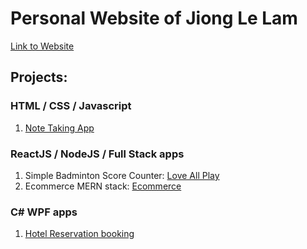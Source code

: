 # Personal Website of Jiong Le Lam
[Link to Website](https://daily-dev-jake.github.io)

## Projects:

### HTML / CSS / Javascript
1. [Note Taking App](https://daily-dev-jake.github.io/notetakingapp/)

### ReactJS / NodeJS / Full Stack apps
1. Simple Badminton Score Counter: [Love All Play](https://love-all-play.onrender.com)
2. Ecommerce MERN stack: [Ecommerce]()

### C# WPF apps
1. [Hotel Reservation booking](https://github.com/daily-dev-jake/WPF-Reserve-Hotel-Booking)

